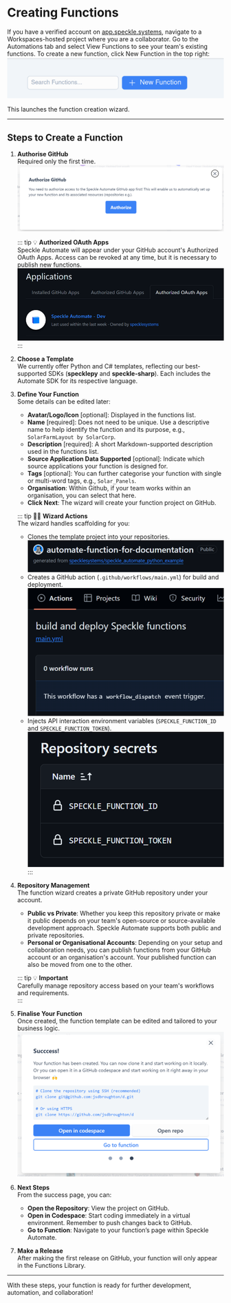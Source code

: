 # Creating Functions

If you have a verified account on [app.speckle.systems](https://app.speckle.systems), navigate to a Workspaces-hosted project where you are a collaborator. Go to the Automations tab and select View Functions to see your team's existing functions. To create a new function, click New Function in the top right:
![new function button](./img/new-function-button.png)

This launches the function creation wizard.

---

## Steps to Create a Function

1. **Authorise GitHub**  
   Required only the first time.  
   ![authorise github](./img/authorise-github.png)

   ::: tip 💡 **Authorized OAuth Apps**  
   Speckle Automate will appear under your GitHub account's Authorized OAuth Apps. Access can be revoked at any time, but it is necessary to publish new functions.  
   ![authorised applications](./img/authorised-applications.png)  
   :::

2. **Choose a Template**  
   We currently offer Python and C# templates, reflecting our best-supported SDKs (**specklepy** and **speckle-sharp**). Each includes the Automate SDK for its respective language.

3. **Define Your Function**  
   Some details can be edited later:
   - **Avatar/Logo/Icon** [optional]: Displayed in the functions list.
   - **Name** [required]: Does not need to be unique. Use a descriptive name to help identify the function and its purpose, e.g., `SolarFarmLayout by SolarCorp`.
   - **Description** [required]: A short Markdown-supported description used in the functions list.
   - **Source Application Data Supported** [optional]: Indicate which source applications your function is designed for.
   - **Tags** [optional]: You can further categorise your function with single or multi-word tags, e.g., `Solar_Panels`.
   - **Organisation**: Within Github, if your team works within an organisation, you can select that here. 
   - **Click Next**: The wizard will create your function project on GitHub.

   ::: tip 🧙‍♂️ **Wizard Actions**  
   The wizard handles scaffolding for you:
   - Clones the template project into your repositories.  
     ![repo-title](./img/repo-title.png)  
   - Creates a GitHub action (`.github/workflows/main.yml`) for build and deployment.  
     ![build-and-deploy](./img/build-and-deploy.png)  
   - Injects API interaction environment variables (`SPECKLE_FUNCTION_ID` and `SPECKLE_FUNCTION_TOKEN`).  
     ![repo-secrets](./img/repo-secrets.png)  
   :::

4. **Repository Management**  
   The function wizard creates a private GitHub repository under your account.  
   - **Public vs Private**: Whether you keep this repository private or make it public depends on your team's open-source or source-available development approach. Speckle Automate supports both public and private repositories.
   - **Personal or Organisational Accounts**: Depending on your setup and collaboration needs, you can publish functions from your GitHub account or an organisation's account. Your published function can also be moved from one to the other.

   ::: tip 💡 **Important**  
   Carefully manage repository access based on your team's workflows and requirements.  
   :::

5. **Finalise Your Function**  
   Once created, the function template can be edited and tailored to your business logic.  
   ![function-created](./img/function-created.png)

6. **Next Steps**  
   From the success page, you can:
   - **Open the Repository**: View the project on GitHub.  
   - **Open in Codespace**: Start coding immediately in a virtual environment. Remember to push changes back to GitHub.  
   - **Go to Function**: Navigate to your function’s page within Speckle Automate.

7. **Make a Release**  
   After making the first release on GitHub, your function will only appear in the Functions Library.

---

With these steps, your function is ready for further development, automation, and collaboration!
